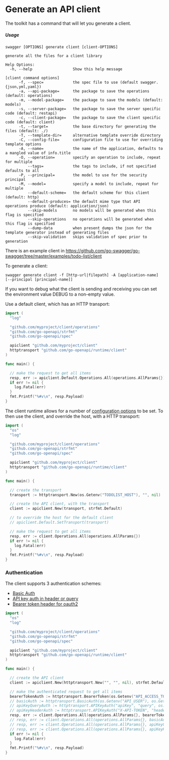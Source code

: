 # Generate an API client

The toolkit has a command that will let you generate a client.

<!--more-->

##### Usage

```
swagger [OPTIONS] generate client [client-OPTIONS]

generate all the files for a client library

Help Options:
  -h, --help                  Show this help message

[client command options]
      -f, --spec=             the spec file to use (default swagger.{json,yml,yaml})
      -a, --api-package=      the package to save the operations (default: operations)
      -m, --model-package=    the package to save the models (default: models)
      -s, --server-package=   the package to save the server specific code (default: restapi)
      -c, --client-package=   the package to save the client specific code (default: client)
      -t, --target=           the base directory for generating the files (default: ./)
      -T, --template-dir=     alternative template override directory
      -C, --config-file=      configuration file to use for overriding template options
      -A, --name=             the name of the application, defaults to a mangled value of info.title
      -O, --operation=        specify an operation to include, repeat for multiple
          --tags=             the tags to include, if not specified defaults to all
      -P, --principal=        the model to use for the security principal
      -M, --model=            specify a model to include, repeat for multiple
          --default-scheme=   the default scheme for this client (default: http)
          --default-produces= the default mime type that API operations produce (default: application/json)
          --skip-models       no models will be generated when this flag is specified
          --skip-operations   no operations will be generated when this flag is specified
          --dump-data         when present dumps the json for the template generator instead of generating files
          --skip-validation   skips validation of spec prior to generation
```

There is an example client in https://github.com/go-swagger/go-swagger/tree/master/examples/todo-list/client

To generate a client:

```
swagger generate client -f [http-url|filepath] -A [application-name] [--principal [principal-name]]
```

If you want to debug what the client is sending and receiving you can set the environment value DEBUG to a non-empty
value.


Use a default client, which has an HTTP transport:

```go
import (
  "log"

  "github.com/myproject/client/operations"
  "github.com/go-openapi/strfmt"
  "github.com/go-openapi/spec"

  apiclient "github.com/myproject/client"
  httptransport "github.com/go-openapi/runtime/client"
)

func main() {

  // make the request to get all items
  resp, err := apiclient.Default.Operations.All(operations.AllParams{})
  if err != nil {
    log.Fatal(err)
  }
  fmt.Printf("%#v\n", resp.Payload)
}
```

The client runtime allows for a number of [configuration
options](https://godoc.org/github.com/go-openapi/runtime/client#Runtime) to be set.
To then use the client, and override the host, with a HTTP transport:

```go
import (
  "os"
  "log"

  "github.com/myproject/client/operations"
  "github.com/go-openapi/strfmt"
  "github.com/go-openapi/spec"

  apiclient "github.com/myproject/client"
  httptransport "github.com/go-openapi/runtime/client"
)

func main() {

  // create the transport
  transport := httptransport.New(os.Getenv("TODOLIST_HOST"), "", nil)

  // create the API client, with the transport
  client := apiclient.New(transport, strfmt.Default)

  // to override the host for the default client
  // apiclient.Default.SetTransport(transport)

  // make the request to get all items
  resp, err := client.Operations.All(operations.AllParams{})
  if err != nil {
    log.Fatal(err)
  }
  fmt.Printf("%#v\n", resp.Payload)
}
```


### Authentication

The client supports 3 authentication schemes:

* [Basic Auth](https://godoc.org/github.com/go-openapi/runtime/client#BasicAuth)
* [API key auth in header or query](https://godoc.org/github.com/go-openapi/runtime/client#APIKeyAuth)
* [Bearer token header for oauth2](https://godoc.org/github.com/go-openapi/runtime/client#BearerToken)

```go
import (
  "os"
  "log"

  "github.com/myproject/client/operations"
  "github.com/go-openapi/strfmt"
  "github.com/go-openapi/spec"

  apiclient "github.com/myproject/client"
  httptransport "github.com/go-openapi/runtime/client"
)

func main() {

  // create the API client
  client := apiclient.New(httptransport.New("", "", nil), strfmt.Default)

  // make the authenticated request to get all items
  bearerTokenAuth := httptransport.BearerToken(os.Getenv("API_ACCESS_TOKEN"))
  // basicAuth := httptransport.BasicAuth(os.Getenv("API_USER"), os.Getenv("API_PASSWORD"))
  // apiKeyQueryAuth := httptransport.APIKeyAuth("apiKey", "query", os.Getenv("API_KEY"))
  // apiKeyHeaderAuth := httptransport.APIKeyAuth("X-API-TOKEN", "header", os.Getenv("API_KEY"))
  resp, err := client.Operations.All(operations.AllParams{}, bearerTokenAuth)
  // resp, err := client.Operations.All(operations.AllParams{}, basicAuth)
  // resp, err := client.Operations.All(operations.AllParams{}, apiKeyQueryAuth)
  // resp, err := client.Operations.All(operations.AllParams{}, apiKeyHeaderAuth)
  if err != nil {
    log.Fatal(err)
  }
  fmt.Printf("%#v\n", resp.Payload)
}
```
